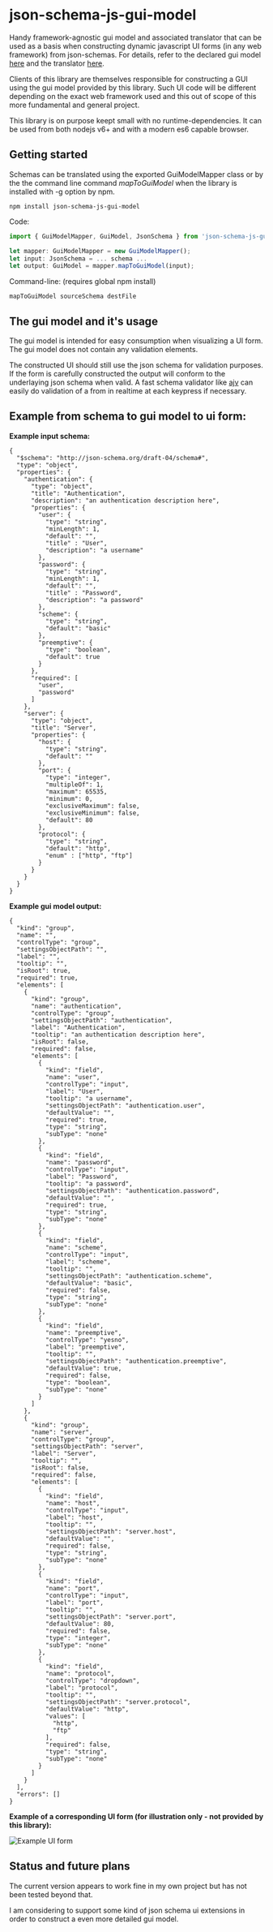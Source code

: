 # json-schema-js-gui-model
Handy framework-agnostic gui model and associated translator that can be used as a basis when constructing 
dynamic javascript UI forms (in any web framework) from json-schemas. For details, refer to the declared gui
model [here](src/lib/gui-model.ts) and the translator [here](src/lib/gui-model.mapper.ts).

Clients of this library are themselves responsible for constructing a GUI using
the gui model provided by this library. Such UI code will be different depending
on the exact web framework used and this out of scope of this more
fundamental and general project.

This library is on purpose keept small with no runtime-dependencies. It can be used from both nodejs v6+ 
and with a modern es6 capable browser.

## Getting started

Schemas can be translated using the exported GuiModelMapper class or by the the command line
command *mapToGuiModel* when the library is installed with -g option by npm.

```npm install json-schema-js-gui-model```

Code:
```typescript
import { GuiModelMapper, GuiModel, JsonSchema } from 'json-schema-js-gui-model';

let mapper: GuiModelMapper = new GuiModelMapper();
let input: JsonSchema = ... schema ...
let output: GuiModel = mapper.mapToGuiModel(input);

```

Command-line: (requires global npm install)
```
mapToGuiModel sourceSchema destFile
```

## The gui model and it's usage

The gui model is intended for easy consumption when visualizing a UI form. The gui model does not
contain any validation elements. 

The constructed UI should still use the json schema for validation purposes. If the form is 
carefully constructed the output will conform to the underlaying json schema when valid. A fast
schema validator like [ajv](https://github.com/epoberezkin/ajv) can easily do validation of a from 
in realtime at each keypress if necessary. 

## Example from schema to gui model to ui form:

**Example input schema:**
```
{
  "$schema": "http://json-schema.org/draft-04/schema#",
  "type": "object",
  "properties": {
    "authentication": {
      "type": "object",
      "title": "Authentication",
      "description": "an authentication description here",
      "properties": {
        "user": {
          "type": "string",
          "minLength": 1,
          "default": "",
          "title" : "User",
          "description": "a username"
        },
        "password": {
          "type": "string",
          "minLength": 1,
          "default": "",
          "title" : "Password",
          "description": "a password"
        },
        "scheme": {
          "type": "string",
          "default": "basic"
        },
        "preemptive": {
          "type": "boolean",
          "default": true
        }
      },
      "required": [
        "user",
        "password"
      ]
    },
    "server": {
      "type": "object",
      "title": "Server",
      "properties": {
        "host": {
          "type": "string",
          "default": ""
        },
        "port": {
          "type": "integer",
          "multipleOf": 1,
          "maximum": 65535,
          "minimum": 0,
          "exclusiveMaximum": false,
          "exclusiveMinimum": false,
          "default": 80
        },
        "protocol": {
          "type": "string",
          "default": "http",
          "enum" : ["http", "ftp"]
        }
      }
    }
  }
}
```

**Example gui model output:**
```
{
  "kind": "group",
  "name": "",
  "controlType": "group",
  "settingsObjectPath": "",
  "label": "",
  "tooltip": "",
  "isRoot": true,
  "required": true,
  "elements": [
    {
      "kind": "group",
      "name": "authentication",
      "controlType": "group",
      "settingsObjectPath": "authentication",
      "label": "Authentication",
      "tooltip": "an authentication description here",
      "isRoot": false,
      "required": false,
      "elements": [
        {
          "kind": "field",
          "name": "user",
          "controlType": "input",
          "label": "User",
          "tooltip": "a username",
          "settingsObjectPath": "authentication.user",
          "defaultValue": "",
          "required": true,
          "type": "string",
          "subType": "none"
        },
        {
          "kind": "field",
          "name": "password",
          "controlType": "input",
          "label": "Password",
          "tooltip": "a password",
          "settingsObjectPath": "authentication.password",
          "defaultValue": "",
          "required": true,
          "type": "string",
          "subType": "none"
        },
        {
          "kind": "field",
          "name": "scheme",
          "controlType": "input",
          "label": "scheme",
          "tooltip": "",
          "settingsObjectPath": "authentication.scheme",
          "defaultValue": "basic",
          "required": false,
          "type": "string",
          "subType": "none"
        },
        {
          "kind": "field",
          "name": "preemptive",
          "controlType": "yesno",
          "label": "preemptive",
          "tooltip": "",
          "settingsObjectPath": "authentication.preemptive",
          "defaultValue": true,
          "required": false,
          "type": "boolean",
          "subType": "none"
        }
      ]
    },
    {
      "kind": "group",
      "name": "server",
      "controlType": "group",
      "settingsObjectPath": "server",
      "label": "Server",
      "tooltip": "",
      "isRoot": false,
      "required": false,
      "elements": [
        {
          "kind": "field",
          "name": "host",
          "controlType": "input",
          "label": "host",
          "tooltip": "",
          "settingsObjectPath": "server.host",
          "defaultValue": "",
          "required": false,
          "type": "string",
          "subType": "none"
        },
        {
          "kind": "field",
          "name": "port",
          "controlType": "input",
          "label": "port",
          "tooltip": "",
          "settingsObjectPath": "server.port",
          "defaultValue": 80,
          "required": false,
          "type": "integer",
          "subType": "none"
        },
        {
          "kind": "field",
          "name": "protocol",
          "controlType": "dropdown",
          "label": "protocol",
          "tooltip": "",
          "settingsObjectPath": "server.protocol",
          "defaultValue": "http",
          "values": [
            "http",
            "ftp"
          ],
          "required": false,
          "type": "string",
          "subType": "none"
        }
      ]
    }
  ],
  "errors": []
}
```

**Example of a corresponding UI form (for illustration only - not provided by this library):**

![Example UI form](docs/example_form.png)


## Status and future plans

The current version appears to work fine in my own project but has not been tested beyond that.

I am considering to support some kind of json schema ui extensions in order to construct a even more detailed gui model.



